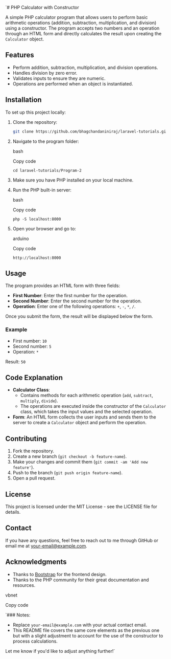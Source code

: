 `# PHP Calculator with Constructor

A simple PHP calculator program that allows users to perform basic arithmetic operations (addition, subtraction, multiplication, and division) using a constructor. The program accepts two numbers and an operation through an HTML form and directly calculates the result upon creating the `Calculator` object.

## Features

- Perform addition, subtraction, multiplication, and division operations.
- Handles division by zero error.
- Validates inputs to ensure they are numeric.
- Operations are performed when an object is instantiated.

## Installation

To set up this project locally:

1. Clone the repository:
   ```bash
   git clone https://github.com/bhagchandaniniraj/laravel-tutorials.git `

1.  Navigate to the program folder:

    bash

    Copy code

    `cd laravel-tutorials/Program-2`

2.  Make sure you have PHP installed on your local machine.

3.  Run the PHP built-in server:

    bash

    Copy code

    `php -S localhost:8000`

4.  Open your browser and go to:

    arduino

    Copy code

    `http://localhost:8000`

Usage
-----

The program provides an HTML form with three fields:

-   **First Number**: Enter the first number for the operation.
-   **Second Number**: Enter the second number for the operation.
-   **Operation**: Enter one of the following operations: `+`, `-`, `*`, `/`.

Once you submit the form, the result will be displayed below the form.

### Example

-   First number: `10`
-   Second number: `5`
-   Operation: `*`

Result: `50`

Code Explanation
----------------

-   **Calculator Class**:
    -   Contains methods for each arithmetic operation (`add`, `subtract`, `multiply`, `divide`).
    -   The operations are executed inside the constructor of the `Calculator` class, which takes the input values and the selected operation.
-   **Form**: An HTML form collects the user inputs and sends them to the server to create a `Calculator` object and perform the operation.

Contributing
------------

1.  Fork the repository.
2.  Create a new branch (`git checkout -b feature-name`).
3.  Make your changes and commit them (`git commit -am 'Add new feature'`).
4.  Push to the branch (`git push origin feature-name`).
5.  Open a pull request.

License
-------

This project is licensed under the MIT License - see the LICENSE file for details.

Contact
-------

If you have any questions, feel free to reach out to me through GitHub or email me at your-email@example.com.

Acknowledgments
---------------

-   Thanks to [Bootstrap](https://getbootstrap.com/) for the frontend design.
-   Thanks to the PHP community for their great documentation and resources.

vbnet

Copy code

 `### Notes:
- Replace `your-email@example.com` with your actual contact email.
- This README file covers the same core elements as the previous one but with a slight adjustment to account for the use of the constructor to process calculations.

Let me know if you'd like to adjust anything further!`